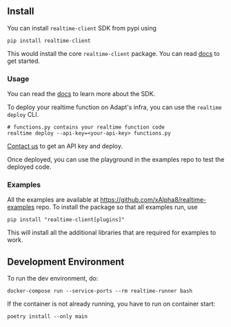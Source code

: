 ## Install

You can install `realtime-client` SDK from pypi using

```
pip install realtime-client
```

This would install the core `realtime-client` package.
You can read [docs](http://docs.getadapt.ai) to get started.


### Usage

You can read the [docs](http://docs.getadapt.ai) to learn more about the SDK.

To deploy your realtime function on Adapt's infra, you can use the `realtime deploy` CLI.

```
# functions.py contains your realtime function code
realtime deploy --api-key=<your-api-key> functions.py
```

[Contact us](mailto:contact@getadapt.ai) to get an API key and deploy.


Once deployed, you can use the playground in the examples repo to test the deployed code.

### Examples

All the examples are available at https://github.com/xAlpha8/realtime-examples repo.
To install the package so that all examples run, use

```
pip install "realtime-client[plugins]"
```

This will install all the additional libraries that are required for examples to work.

## Development Environment

To run the dev environment, do:

```
docker-compose run --service-ports --rm realtime-runner bash
```

If the container is not already running, you have to run on container start:

```
poetry install --only main
```

